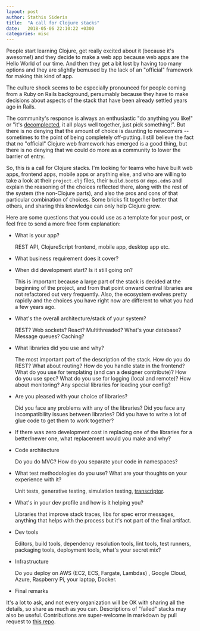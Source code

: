 ```yaml
---
layout: post
author: Stathis Sideris
title:  "A call for Clojure stacks"
date:   2018-05-06 22:10:22 +0300
categories: misc
---
```


People start learning Clojure, get really excited about it (because
it's awesome!) and they decide to make a web app because web apps are
the Hello World of our time. And then they get a bit lost by having
too many options and they are slightly bemused by the lack of an
"official" framework for making this kind of app.

The culture shock seems to be especially pronounced for people coming
from a Ruby on Rails background, persumably because they have to make
decisions about aspects of the stack that have been already settled
years ago in Rails.

The community's responce is always an enthusiastic "do anything you
like!" or "it's
[decomplected](https://www.infoq.com/presentations/Simple-Made-Easy),
it all plays well together, just pick something!". But there is no
denying that the amount of choice is daunting to newcomers --
 sometimes to the point of being completely off-putting. I still
believe the fact that no "official" Clojure web framework has emerged
is a good thing, but there is no denying that we could do more as a
community to lower the barrier of entry.

So, this is a call for Clojure stacks. I'm looking for teams who have
built web apps, frontend apps, mobile apps or anything else, and who
are willing to take a look at their `project.clj` files, their
`build.boot`s or `deps.edn`s and explain the reasoning of the choices
reflected there, along with the rest of the system (the non-Clojure
parts), and also the pros and cons of that particular combination of
choices. Some bricks fit together better that others, and sharing this
knowledge can only help Clojure grow.

Here are some questions that you could use as a template for your
post, or feel free to send a more free form explanation:

- What is your app?

    REST API, ClojureScript frontend, mobile app, desktop app etc.

- What business requirement does it cover?

- When did development start? Is it still going on?

    This is important because a large part of the stack is decided at
    the beginning of the project, and from that point onward central
    libraries are not refactored out very frequently. Also, the
    ecosystem evolves pretty rapidly and the choices you have right
    now are different to what you had a few years ago.

- What's the overall architecture/stack of your system?

    REST? Web sockets? React? Multithreaded? What's your database?
    Message queues? Caching?

- What libraries did you use and why?

    The most important part of the description of the stack. How do
    you do REST? What about routing? How do you handle state in the
    frontend? What do you use for templating (and can a designer
    contribute)? How do you use spec? What do you use for logging
    (local and remote)? How about monitoring? Any special libraries
    for loading your config?

- Are you pleased with your choice of libraries?

    Did you face any problems with any of the libraries? Did you face
    any incompatibility issues between libraries? Did you have to
    write a lot of glue code to get them to work together?

- If there was zero development cost in replacing one of the libraries
  for a better/newer one, what replacement would you make and why?

- Code architecture

    Do you do MVC? How do you separate your code in namespaces?

- What test methodologies do you use? What are your thoughts on your
  experience with it?

    Unit tests, generative testing, simulation testing,
    [transcriptor](https://github.com/cognitect-labs/transcriptor).

- What's in your dev profile and how is it helping you?

    Libraries that improve stack traces, libs for spec error messages,
    anything that helps with the process but it's not part of the
    final artifact.

- Dev tools

    Editors, build tools, dependency resolution tools, lint tools,
    test runners, packaging tools, deployment tools, what's your
    secret mix?

- Infrastructure

    Do you deploy on AWS (EC2, ECS, Fargate, Lambdas) , Google Cloud,
    Azure, Raspberry Pi, your laptop, Docker.

- Final remarks

It's a lot to ask, and not every organization will be OK with sharing
all the details, so share as much as you can. Descriptions of "failed"
stacks may also be useful. Contributions are super-welcome in markdown
by pull request to
[this repo](https://github.com/stathissideris/www.clojurestacks.com).
